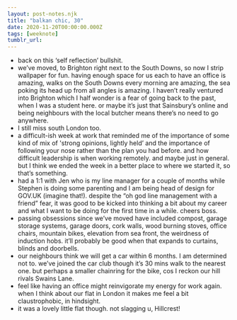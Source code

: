 ```yaml
---
layout: post-notes.njk
title: "balkan chic, 30"
date: 2020-11-20T00:00:00.000Z
tags: [weeknote]
tumblr_url: 
---
```



*   back on this ‘self reflection’ bullshit.
*   we’ve moved, to Brighton right next to the South Downs, so now I strip wallpaper for fun. having enough space for us each to have an office is amazing, walks on the South Downs every morning are amazing, the sea poking its head up from all angles is amazing. I haven’t really ventured into Brighton which I half wonder is a fear of going back to the past, when I was a student here. or maybe it’s just that Sainsbury’s online and being neighbours with the local butcher means there’s no need to go anywhere.
*   I still miss south London too.
*   a difficult-ish week at work that reminded me of the importance of some kind of mix of 'strong opinions, lightly held’ and the importance of following your nose rather than the plan you had before. and how difficult leadership is when working remotely. and maybe just in general. but I think we ended the week in a better place to where we started it, so that’s something.
*   had a 1:1 with Jen who is my line manager for a couple of months while Stephen is doing some parenting and I am being head of design for GOV.UK (imagine that!). despite the “oh god line management with a friend” fear, it was good to be kicked into thinking a bit about my career and what I want to be doing for the first time in a while. cheers boss.
*   passing obsessions since we’ve moved have included compost, garage storage systems, garage doors, cork walls, wood burning stoves, office chairs, mountain bikes, elevation from sea front, the weirdness of induction hobs. it’ll probably be good when that expands to curtains, blinds and doorbells.
*   our neighbours think we will get a car within 6 months. I am determined not to. we’ve joined the car club though it’s 30 mins walk to the nearest one. but perhaps a smaller chainring for the bike, cos I reckon our hill rivals Swains Lane.
*   feel like having an office might reinvigorate my energy for work again. when I think about our flat in London it makes me feel a bit claustrophobic, in hindsight.
*   it was a lovely little flat though. not slagging u, Hillcrest!

